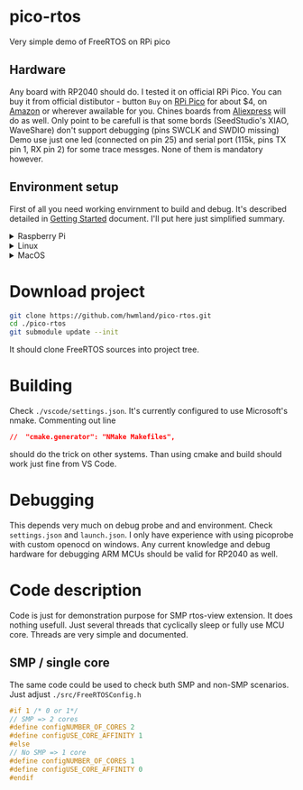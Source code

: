 # pico-rtos

Very simple demo of FreeRTOS on RPi pico

## Hardware

Any board with RP2040 should do. I tested it on official RPi Pico. You can buy it from official distibutor - button `Buy` on [RPi Pico](https://www.raspberrypi.com/products/raspberry-pi-pico/) for about $4, on [Amazon](https://www.amazon.com/s?k=Raspberry+Pi+Pico) or wherever awailable for you. Chines boards from [Aliexpress](https://www.aliexpress.com/w/wholesale-Raspberry-Pi-Pico.html) will do as well. Only point to be carefull is that some bords (SeedStudio's XIAO, WaveShare) don't support debugging (pins SWCLK and SWDIO missing)
Demo use just one led (connected on pin 25) and serial port (115k, pins TX pin 1, RX pin 2) for some trace messges. None of them is mandatory however.

## Environment setup

First of all you need working envirnment to build and debug. It's described detailed in [Getting Started](https://datasheets.raspberrypi.com/pico/getting-started-with-pico.pdf) document. I'll put here just simplified summary.

<details>
  <summary>Raspberry Pi</summary>

```bash
wget https://raw.githubusercontent.com/raspberrypi/pico-setup/master/pico_setup.sh
chmod +x pico_setup.sh
./pico_setup.sh
```

</details>

<details>
  <summary>Linux</summary>
  It's possible that Raspberry Pi setup script will do on 'normal' linux as well. Otherwise here is summary from documentation.

```bash
# get SDK
git clone https://github.com/raspberrypi/pico-sdk.git --branch master
cd pico-sdk
git submodule update --init
# set where to find SDK, e.g.
export PICO_SDK_PATH=../../pico-sdk
```

```bash
# install toolchain
sudo apt update
sudo apt install cmake gcc-arm-none-eabi libnewlib-arm-none-eabi build-essential
```

Native gcc and g++ are needed to compile pioasm and elf2uf2. Ubuntu and Debian users might additionally need to also install `libstdc++-arm-none-eabi-newlib`.

</details>

<details>
  <summary>MacOS</summary>

```bash
# get SDK
git clone https://github.com/raspberrypi/pico-sdk.git --branch master
cd pico-sdk
git submodule update --init

# set where to find SDK, e.g.
export PICO_SDK_PATH=../../pico-sdk
```

```bash
# install homebrew
/bin/bash -c "$(curl -fsSL https://raw.githubusercontent.com/Homebrew/install/master/install.sh)"
```

```bash
# install toolchain
brew install cmake
brew tap ArmMbed/homebrew-formulae
brew install arm-none-eabi-gcc
```

```bash
# If you are running on an Apple M1-based Mac you will need to install Rosetta 2 as the Arm compiler is still only compiled for x86 processors and does not have an Arm native version.
/usr/sbin/softwareupdate --install-rosetta --agree-to-license
```

</details>

# Download project

```bash
git clone https://github.com/hwmland/pico-rtos.git
cd ./pico-rtos
git submodule update --init
```

It should clone FreeRTOS sources into project tree.

# Building

Check `./vscode/settings.json`. It's currently configured to use Microsoft's nmake. Commenting out line

```json
//  "cmake.generator": "NMake Makefiles",
```

should do the trick on other systems. Than using cmake and build should work just fine from VS Code.

# Debugging

This depends very much on debug probe and and environment. Check `settings.json` and `launch.json`. I only have experience with using picoprobe with custom openocd on windows. Any current knowledge and debug hardware for debugging ARM MCUs should be valid for RP2040 as well.

# Code description

Code is just for demonstration purpose for SMP rtos-view extension. It does nothing usefull. Just several threads that cyclically sleep or fully use MCU core. Threads are very simple and documented.

## SMP / single core

The same code could be used to check buth SMP and non-SMP scenarios. Just adjust `./src/FreeRTOSConfig.h`

```c
#if 1 /* 0 or 1*/
// SMP => 2 cores
#define configNUMBER_OF_CORES 2
#define configUSE_CORE_AFFINITY 1
#else
// No SMP => 1 core
#define configNUMBER_OF_CORES 1
#define configUSE_CORE_AFFINITY 0
#endif
```
